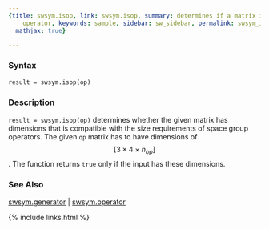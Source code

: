 ```yaml
---
{title: swsym.isop, link: swsym.isop, summary: determines if a matrix is symmetry
    operator, keywords: sample, sidebar: sw_sidebar, permalink: swsym_isop, folder: swsym,
  mathjax: true}

---
```

  
### Syntax
  
`result = swsym.isop(op)`
  
### Description
  
`result = swsym.isop(op)` determines whether the given matrix has
dimensions that is compatible with the size requirements of space group
operators. The given `op` matrix has to have dimensions of $$[3\times
4\times n_{op}]$$. The function returns `true` only if the input has these
dimensions.
 
### See Also
  
[swsym.generator](swsym_generator) \| [swsym.operator](swsym_operator)
 

{% include links.html %}
